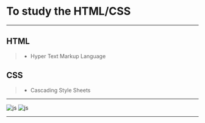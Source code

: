 # To study the HTML/CSS

---

## HTML
> + Hyper Text Markup Language

## CSS
> + Cascading Style Sheets

---

 ![js](https://img.shields.io/badge/HTML-F7DF1E?style=for-the-badge&logo=JavaScript&logoColor=white)
![js](https://img.shields.io/badge/CSS-239120?&style=for-the-badge&logo=css3&logoColor=white)

---


